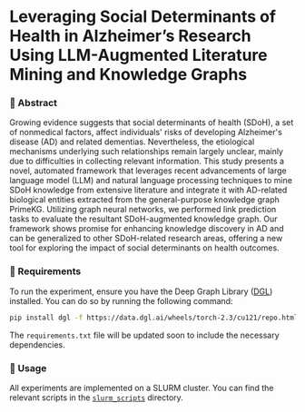 # Leveraging Social Determinants of Health in Alzheimer’s Research Using LLM-Augmented Literature Mining and Knowledge Graphs

### 🦸‍ Abstract
Growing evidence suggests that social determinants of health (SDoH), a set of nonmedical factors, affect individuals' risks of developing Alzheimer's disease (AD) and related dementias. Nevertheless, the etiological mechanisms underlying such relationships remain largely unclear, mainly due to difficulties in collecting relevant information. This study presents a novel, automated framework that leverages recent advancements of large language model (LLM) and natural language processing techniques to mine SDoH knowledge from extensive literature and integrate it with AD-related biological entities extracted from the general-purpose knowledge graph PrimeKG. Utilizing graph neural networks, we performed link prediction tasks to evaluate the resultant SDoH-augmented knowledge graph. Our framework shows promise for enhancing knowledge discovery in AD and can be generalized to other SDoH-related research areas, offering a new tool for exploring the impact of social determinants on health outcomes.

### 📝 Requirements
To run the experiment, ensure you have the Deep Graph Library ([DGL](https://www.dgl.ai/)) installed. You can do so by running the following command:

```bash
pip install dgl -f https://data.dgl.ai/wheels/torch-2.3/cu121/repo.html
```
The `requirements.txt` file will be updated soon to include the necessary dependencies.

### 🔨 Usage
All experiments are implemented on a SLURM cluster. You can find the relevant scripts in the [`slurm_scripts`](slurm_scripts) directory.
